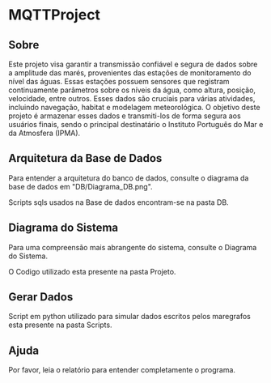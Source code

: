 # MQTTProject

## Sobre
Este projeto visa garantir a transmissão confiável e segura de dados sobre a amplitude das marés, provenientes das estações de monitoramento do nível das águas. Essas estações possuem sensores que registram continuamente parâmetros sobre os níveis da água, como altura, posição, velocidade, entre outros. Esses dados são cruciais para várias atividades, incluindo navegação, habitat e modelagem meteorológica.
O objetivo deste projeto é armazenar esses dados e transmiti-los de forma segura aos usuários finais, sendo o principal destinatário o Instituto Português do Mar e da Atmosfera (IPMA).

## Arquitetura da Base de Dados
Para entender a arquitetura do banco de dados, consulte o diagrama da base de dados em "DB/Diagrama_DB.png".

Scripts sqls usados na Base de dados encontram-se na pasta DB.

## Diagrama do Sistema
Para uma compreensão mais abrangente do sistema, consulte o Diagrama do Sistema.

O Codigo utilizado esta presente na pasta Projeto.

## Gerar Dados
Script em python utilizado para simular dados escritos pelos maregrafos esta presente na pasta Scripts.


## Ajuda
Por favor, leia o relatório para entender completamente o programa.
